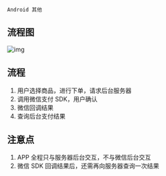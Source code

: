 `Android 其他`

## 流程图

![img](https://pay.weixin.qq.com/wiki/doc/api/img/chapter8_3_2.png)

## 流程

1. 用户选择商品，进行下单，请求后台服务器
2. 调用微信支付 SDK，用户确认
3. 微信回调结果
4. 查询后台支付结果

## 注意点

1. APP 全程只与服务器后台交互，不与微信后台交互
2. 微信 SDK 回调结果后，还需再向服务器查询一次结果